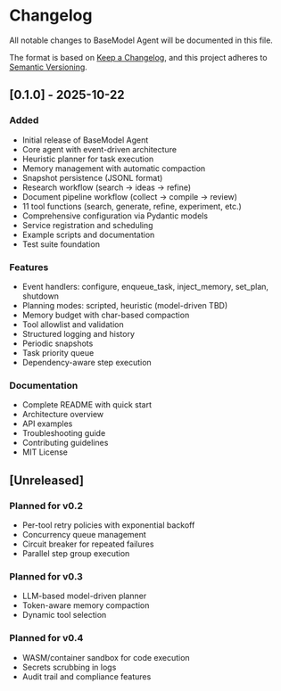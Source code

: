# Changelog

All notable changes to BaseModel Agent will be documented in this file.

The format is based on [Keep a Changelog](https://keepachangelog.com/en/1.0.0/),
and this project adheres to [Semantic Versioning](https://semver.org/spec/v2.0.0.html).

## [0.1.0] - 2025-10-22

### Added
- Initial release of BaseModel Agent
- Core agent with event-driven architecture
- Heuristic planner for task execution
- Memory management with automatic compaction
- Snapshot persistence (JSONL format)
- Research workflow (search → ideas → refine)
- Document pipeline workflow (collect → compile → review)
- 11 tool functions (search, generate, refine, experiment, etc.)
- Comprehensive configuration via Pydantic models
- Service registration and scheduling
- Example scripts and documentation
- Test suite foundation

### Features
- Event handlers: configure, enqueue_task, inject_memory, set_plan, shutdown
- Planning modes: scripted, heuristic (model-driven TBD)
- Memory budget with char-based compaction
- Tool allowlist and validation
- Structured logging and history
- Periodic snapshots
- Task priority queue
- Dependency-aware step execution

### Documentation
- Complete README with quick start
- Architecture overview
- API examples
- Troubleshooting guide
- Contributing guidelines
- MIT License

## [Unreleased]

### Planned for v0.2
- Per-tool retry policies with exponential backoff
- Concurrency queue management
- Circuit breaker for repeated failures
- Parallel step group execution

### Planned for v0.3
- LLM-based model-driven planner
- Token-aware memory compaction
- Dynamic tool selection

### Planned for v0.4
- WASM/container sandbox for code execution
- Secrets scrubbing in logs
- Audit trail and compliance features
